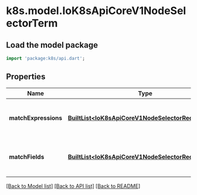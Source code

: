 # k8s.model.IoK8sApiCoreV1NodeSelectorTerm

## Load the model package
```dart
import 'package:k8s/api.dart';
```

## Properties
Name | Type | Description | Notes
------------ | ------------- | ------------- | -------------
**matchExpressions** | [**BuiltList&lt;IoK8sApiCoreV1NodeSelectorRequirement&gt;**](IoK8sApiCoreV1NodeSelectorRequirement.md) | A list of node selector requirements by node's labels. | [optional] 
**matchFields** | [**BuiltList&lt;IoK8sApiCoreV1NodeSelectorRequirement&gt;**](IoK8sApiCoreV1NodeSelectorRequirement.md) | A list of node selector requirements by node's fields. | [optional] 

[[Back to Model list]](../README.md#documentation-for-models) [[Back to API list]](../README.md#documentation-for-api-endpoints) [[Back to README]](../README.md)


